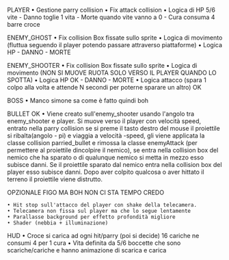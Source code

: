 PLAYER
    • Gestione parry collision
    • Fix attack collision
    • Logica di HP 5/6 vite
        - Danno toglie 1 vita
        - Morte quando vite vanno a 0
        - Cura consuma 4 barre croce

ENEMY_GHOST
    • Fix collision Box fissate sullo sprite
    • Logica di movimento (fluttua seguendo il player potendo passare attraverso piattaforme)
    • Logica HP
        - DANNO
        - MORTE

ENEMY_SHOOTER
    • Fix collision Box fissate sullo sprite
    • Logica di movimento (NON SI MUOVE RUOTA SOLO VERSO IL PLAYER QUANDO LO SPOTTA)
    • Logica HP OK
        - DANNO 
        - MORTE 
    • Logica attacco (spara 1 colpo alla volta e attende N secondi per poterne sparare un altro) OK

BOSS
    • Manco simone sa come è fatto quindi boh

BULLET OK
    • Viene creato sull'enemy_shooter usando l'angolo tra enemy_shooter e player. Si muove verso il player con velocità speed, entrato nella parry collision se si preme il tasto destro del mouse il proiettile si ribalta(angolo - pi) e viaggia a velocità -speed, gli viene applicata la classe collision parried_bullet e rimossa la classe enemyAttack (per permettere al proiettile dincolpire il nemico), se entra nella collision box del nemico che ha sparato o di qualunque nemico si metta in mezzo esso subisce danni. Se il proiettile sparato dal nemico entra nella collision box del player esso subisce danni. Dopo aver colpito qualcosa o aver hittato il terreno il proiettile viene distrutto. 

OPZIONALE FIGO MA BOH NON CI STA TEMPO CREDO

    • Hit stop sull'attacco del player con shake della telecamera.
    • Telecamera non fissa sul player ma che lo segue lentamente 
    • Parallasse background per effetto profondità migliore
    • Shader (nebbia + illuminazione)



HUD
    • Croce si carica ad ogni hit/parry (poi si decide) 16 cariche ne consumi 4 per 1 cura
    • Vita definita da 5/6 boccette che sono scariche/cariche e hanno animazione di scarica e carica